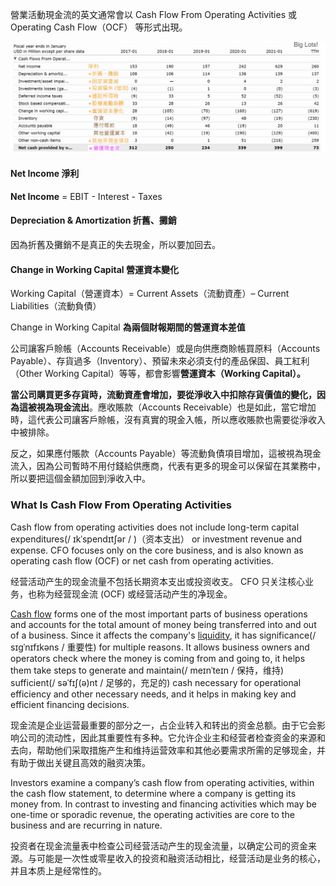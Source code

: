 營業活動現金流的英文通常會以 Cash Flow From Operating Activities 或 Operating Cash Flow（OCF） 等形式出現。

<img src="./images/image-20240910133651542.png" alt="image-20240910133651542" style="zoom:50%;" />

#### Net Income 淨利 ####

**Net Income**  = EBIT - Interest - Taxes

#### Depreciation & Amortization 折舊、攤銷 ####

因為折舊及攤銷不是真正的失去現金，所以要加回去。

#### Change in Working Capital 營運資本變化

Working Capital（營運資本）= Current Assets（流動資產）– Current Liabilities（流動負債）

Change in Working Capital **為兩個財報期間的營運資本差值**

公司讓客戶賒帳（Accounts Receivable）或是向供應商賒帳買原料（Accounts Payable）、存貨過多（Inventory）、預留未來必須支付的產品保固、員工紅利（Other Working Capital）等等，都會影響**營運資本（Working Capital）。**

**當公司購買更多存貨時，流動資產會增加，要從淨收入中扣除存貨價值的變化，因為這被視為現金流出**。應收賬款（Accounts Receivable）也是如此，當它增加時，這代表公司讓客戶賒帳，沒有真實的現金入帳，所以應收賬款也需要從淨收入中被排除。

反之，如果應付賬款（Accounts Payable）等流動負債項目增加，這被視為現金流入，因為公司暫時不用付錢給供應商，代表有更多的現金可以保留在其業務中，所以要把這個金額加回到淨收入中。



### What Is Cash Flow From Operating Activities ###

Cash flow from operating activities does not include long-term capital expenditures(/ ɪkˈspendɪtʃər / )（资本支出） or investment revenue and expense. CFO focuses only on the core business, and is also known as operating cash flow (OCF) or net cash from operating activities.

经营活动产生的现金流量不包括长期资本支出或投资收支。 CFO 只关注核心业务，也称为经营现金流 (OCF) 或经营活动产生的净现金。

[Cash flow](https://www.investopedia.com/terms/c/cashflow.asp) forms one of the most important parts of business operations and accounts for the total amount of money being transferred into and out of a business. Since it affects the company's [liquidity](https://www.investopedia.com/terms/l/liquidity.asp), it has significance(/ sɪɡˈnɪfɪkəns / 重要性) for multiple reasons. It allows business owners and operators check where the money is coming from and going to, it helps them take steps to generate and maintain(/ meɪnˈteɪn / 保持，维持) sufficient(/ səˈfɪʃ(ə)nt / 足够的，充足的) cash necessary for operational efficiency and other necessary needs, and it helps in making key and efficient financing decisions.

现金流是企业运营最重要的部分之一，占企业转入和转出的资金总额。由于它会影响公司的流动性，因此其重要性有多种。它允许企业主和经营者检查资金的来源和去向，帮助他们采取措施产生和维持运营效率和其他必要需求所需的足够现金，并有助于做出关键且高效的融资决策。

Investors examine a company’s cash flow from operating activities, within the cash flow statement, to determine where a company is getting its money from. In contrast to investing and financing activities which may be one-time or sporadic revenue, the operating activities are core to the business and are recurring in nature.

投资者在现金流量表中检查公司经营活动产生的现金流量，以确定公司的资金来源。与可能是一次性或零星收入的投资和融资活动相比，经营活动是业务的核心，并且本质上是经常性的。















